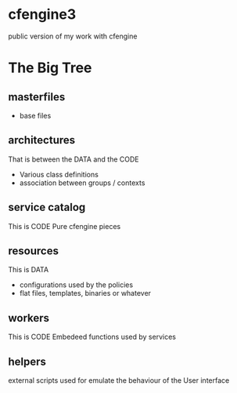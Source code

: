 cfengine3
=========

public version of my work with cfengine

# The Big Tree

## masterfiles
* base files

## architectures
That is between the DATA and the CODE
* Various class definitions
* association between groups / contexts

## service catalog
This is CODE
Pure cfengine pieces

## resources
This is DATA
* configurations used by the policies
* flat files, templates, binaries or whatever

## workers
This is CODE
Embedeed functions used by services

## helpers
external scripts used for emulate the behaviour of the User interface
